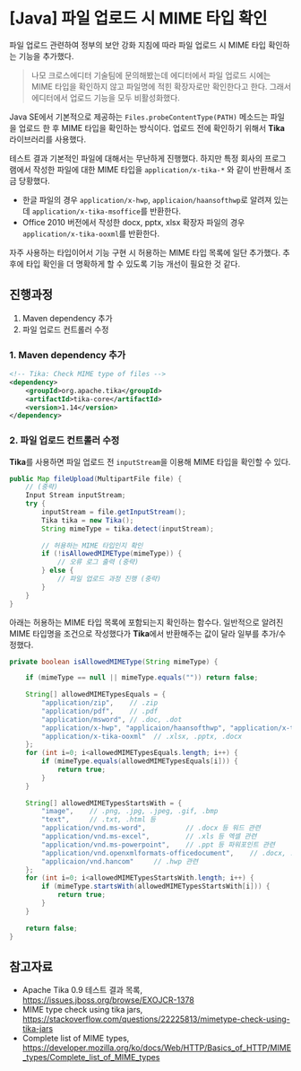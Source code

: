 # [Java] 파일 업로드 시 MIME 타입 확인

파일 업로드 관련하여 정부의 보안 강화 지침에 따라 파일 업로드 시 MIME 타입 확인하는 기능을 추가했다.

> 나모 크로스에디터 기술팀에 문의해봤는데 에디터에서 파일 업로드 시에는 MIME 타입을 확인하지 않고 파일명에 적힌 확장자로만 확인한다고 한다. 그래서 에디터에서 업로드 기능을 모두 비활성화했다.

Java SE에서 기본적으로 제공하는 `Files.probeContentType(PATH)`  메소드는 파일을 업로드 한 후 MIME 타입을 확인하는 방식이다. 업로드 전에 확인하기 위해서 **Tika** 라이브러리를 사용했다.

테스트 결과 기본적인 파일에 대해서는 무난하게 진행했다. 하지만 특정 회사의 프로그램에서 작성한 파일에 대한 MIME 타입을 `application/x-tika-*` 와 같이 반환해서 조금 당황했다.

- 한글 파일의 경우 `application/x-hwp`, `applicaion/haansofthwp`로 알려져 있는데 `application/x-tika-msoffice`를 반환한다.
- Office 2010 버전에서 작성한 docx, pptx, xlsx 확장자 파일의 경우 `application/x-tika-ooxml`를 반환한다.

자주 사용하는 타입이어서 기능 구현 시 허용하는 MIME 타입 목록에 일단 추가했다. 추후에 타입 확인을 더 명확하게 할 수 있도록 기능 개선이 필요한 것 같다.

## 진행과정

1. Maven dependency 추가
2. 파일 업로드 컨트롤러 수정

### 1. Maven dependency 추가

```xml
<!-- Tika: Check MIME type of files -->
<dependency>
    <groupId>org.apache.tika</groupId>
    <artifactId>tika-core</artifactId>
    <version>1.14</version>
</dependency>
```

### 2. 파일 업로드 컨트롤러 수정

**Tika**를 사용하면 파일 업로드 전 `inputStream`을 이용해 MIME 타입을 확인할 수 있다.

```java
public Map fileUpload(MultipartFile file) {
    // (중략)
    Input Stream inputStream;
    try {
        inputStream = file.getInputStream();
        Tika tika = new Tika();
        String mimeType = tika.detect(inputStream);
        
        // 허용하는 MIME 타입인지 확인
        if (!isAllowedMIMEType(mimeType)) {
            // 오류 로그 출력 (중략)
        } else {
            // 파일 업로드 과정 진행 (중략)
        }
    }
}
```

아래는 허용하는 MIME 타입 목록에 포함되는지 확인하는 함수다. 일반적으로 알려진 MIME 타입명을 조건으로 작성했다가 **Tika**에서 반환해주는 값이 달라 일부를 추가/수정했다.

```java
private boolean isAllowedMIMEType(String mimeType) {

    if (mimeType == null || mimeType.equals("")) return false;
    
    String[] allowedMIMETypesEquals = {
        "application/zip",    // .zip
        "application/pdf",    // .pdf
        "application/msword", // .doc, .dot
        "application/x-hwp", "applicaion/haansofthwp", "application/x-tika-msoffice", // .hwp
        "application/x-tika-ooxml"  // .xlsx, .pptx, .docx
    };
    for (int i=0; i<allowedMIMETypesEquals.length; i++) {
        if (mimeType.equals(allowedMIMETypesEquals[i])) {
            return true;
        }
    }
    
    String[] allowedMIMETypesStartsWith = {
        "image",    // .png, .jpg, .jpeg, .gif, .bmp
        "text",     // .txt, .html 등
        "application/vnd.ms-word",          // .docx 등 워드 관련
        "application/vnd.ms-excel",         // .xls 등 엑셀 관련
        "application/vnd.ms-powerpoint",    // .ppt 등 파워포인트 관련
        "application/vnd.openxmlformats-officedocument",    // .docx, .dotx, .xlsx, .xltx, .pptx, .potx, .ppsx
        "applicaion/vnd.hancom"     // .hwp 관련
    };
    for (int i=0; i<allowedMIMETypesStartsWith.length; i++) {
        if (mimeType.startsWith(allowedMIMETypesStartsWith[i])) {
            return true;
        }
    }
    
    return false;
}
```

## 참고자료

- Apache Tika 0.9 테스트 결과 목록, https://issues.jboss.org/browse/EXOJCR-1378
- MIME type check using tika jars, https://stackoverflow.com/questions/22225813/mimetype-check-using-tika-jars
- Complete list of MIME types, https://developer.mozilla.org/ko/docs/Web/HTTP/Basics_of_HTTP/MIME_types/Complete_list_of_MIME_types
